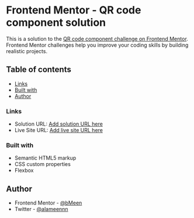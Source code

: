 # Frontend Mentor - QR code component solution

This is a solution to the [QR code component challenge on Frontend Mentor](https://www.frontendmentor.io/challenges/qr-code-component-iux_sIO_H). Frontend Mentor challenges help you improve your coding skills by building realistic projects.

## Table of contents

- [Links](#links)
- [Built with](#built-with)
- [Author](#author)

### Links

- Solution URL: [Add solution URL here](https://www.frontendmentor.io/solutions/qrcodecomponent-solution-r1NAyxQmc)
- Live Site URL: [Add live site URL here](https://magical-lokum-e7215e.netlify.app/)

### Built with

- Semantic HTML5 markup
- CSS custom properties
- Flexbox

## Author

- Frontend Mentor - [@bMeen](https://www.frontendmentor.io/profile/bMeen)
- Twitter - [@alameennn](https://www.twitter.com/alameennn)
